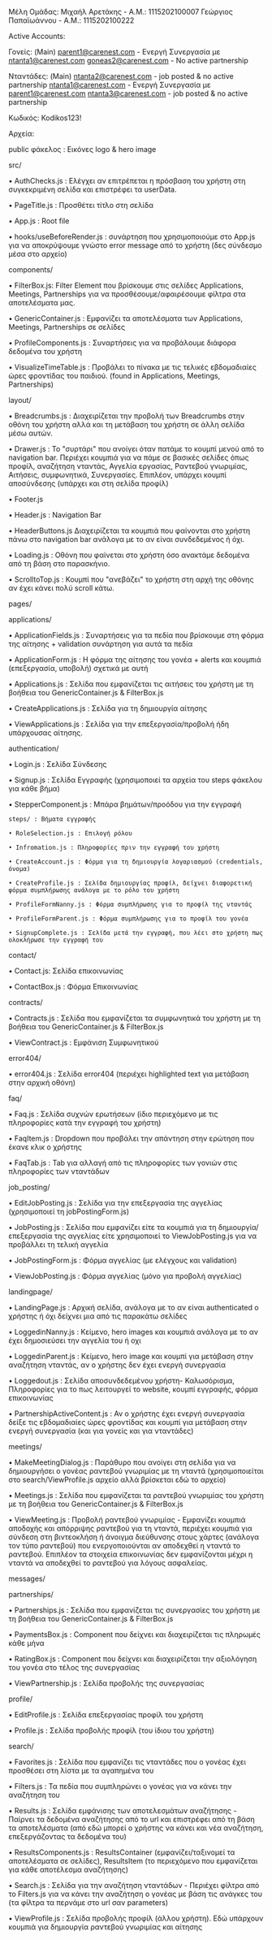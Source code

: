 Μέλη Ομάδας:
Μιχαήλ Αρετάκης - Α.Μ.: 1115202100007
Γεώργιος Παπαϊωάννου - Α.Μ.: 1115202100222

Active Accounts:

Γονείς:
(Main) parent1@carenest.com - Ενεργή Συνεργασία με ntanta1@carenest.com
goneas2@carenest.com - No active partnership

Νταντάδες:
(Main) ntanta2@carenest.com - job posted & no active partnership
ntanta1@carenest.com - Ενεργή Συνεργασία με parent1@carenest.com
ntanta3@carenest.com - job posted & no active partnership

Κωδικός: Kodikos123!

Αρχεία:


public φάκελος : Εικόνες logo & hero image

src/

• AuthChecks.js : Ελέγχει αν επιτρέπεται η πρόσβαση του χρήστη στη συγκεκριμένη σελίδα και επιστρέφει τα userData.

• PageTitle.js : Προσθέτει τίτλο στη σελίδα

• App.js : Root file

• hooks/useBeforeRender.js : συνάρτηση που χρησιμοποιούμε στο App.js για να αποκρύψουμε γνώστο error message από το χρήστη (δες σύνδεσμο μέσα στο αρχείο)


components/

• FilterBox.js: Filter Element που βρίσκουμε στις σελίδες Applications, Meetings, Partnerships για να προσθέσουμε/αφαιρέσουμε φίλτρα στα αποτελέσματα μας.

• GenericContainer.js : Εμφανίζει τα αποτελέσματα των Applications, Meetings, Partnerships σε σελίδες

• ProfileComponents.js : Συναρτήσεις για να προβάλουμε διάφορα δεδομένα του χρήστη

• VisualizeTimeTable.js : Προβάλει το πίνακα με τις τελικές εβδομαδιαίες ώρες φροντίδας του παιδιού. (found in Applications, Meetings, Partnerships)


layout/

• Breadcrumbs.js : Διαχειρίζεται την προβολή των Breadcrumbs στην οθόνη του χρήστη αλλά και τη μετάβαση του χρήστη σε άλλη σελίδα μέσω αυτών.

• Drawer.js : Το "συρτάρι" που ανοίγει όταν πατάμε το κουμπί μενού από το navigation bar. Περιέχει κουμπιά για να πάμε σε βασικές σελίδες όπως προφίλ, αναζήτηση νταντάς, Αγγελία εργασίας, Ραντεβού γνωριμίας, Αιτήσεις, συμφωνητικά, Συνεργασίες. Επιπλέον, υπάρχει κουμπί αποσύνδεσης (υπάρχει και στη σελίδα προφίλ) 

• Footer.js

• Header.js : Navigation Bar

• HeaderButtons.js Διαχειρίζεται τα κουμπιά που φαίνονται στο χρήστη πάνω στο navigation bar ανάλογα με το αν είναι συνδεδεμένος ή όχι.

• Loading.js : Οθόνη που φαίνεται στο χρήστη όσο ανακτάμε δεδομένα από τη βάση στο παρασκήνιο.

• ScrolltoTop.js : Κουμπί που "ανεβάζει" το χρήστη στη αρχή της οθόνης αν έχει κάνει πολύ  scroll κάτω.


pages/

applications/

• ApplicationFields.js : Συναρτήσεις για τα πεδία που βρίσκουμε στη φόρμα της αίτησης + validation συνάρτηση για αυτά τα πεδία

• ApplicationForm.js : Η φόρμα της αίτησης του γονέα + alerts και κουμπιά (επεξεργασία, υποβολή) σχετικά με αυτή

• Applications.js : Σελίδα που εμφανίζεται τις αιτήσεις του χρήστη με τη βοήθεια του GenericContainer.js & FilterBox.js

• CreateApplications.js : Σελίδα για τη δημιουργία αίτησης

• ViewApplications.js :	Σελίδα για την επεξεργασία/προβολή ήδη υπάρχουσας αίτησης.


authentication/

• Login.js : Σελίδα Σύνδεσης

• Signup.js : Σελίδα Εγγραφής (χρησιμοποιεί τα αρχεία του steps φάκελου για κάθε βήμα)

• StepperComponent.js : Μπάρα βημάτων/προόδου για την εγγραφή

	steps/ : Βήματα εγγραφής
 
	• RoleSelection.js : Επιλογή ρόλου
 
	• Infromation.js : Πληροφορίες πριν την εγγραφή του χρήστη
 
	• CreateAccount.js : Φόρμα για τη δημιουργία λογαριασμού (credentials, όνομα)
 
	• CreateProfile.js : Σελίδα δημιουργίας προφίλ, δείχνει διαφορετική φόρμα συμπλήρωσης ανάλογα με το ρόλο του χρήστη
 
	• ProfileFormNanny.js : Φόρμα συμπλήρωσης για το προφίλ της νταντάς
 
	• ProfileFormParent.js : Φόρμα συμπλήρωσης για το προφίλ του γονέα
 
	• SignupComplete.js : Σελίδα μετά την εγγραφή, που λέει στο χρήστη πως ολοκλήρωσε την εγγραφή του
 


contact/

• Contact.js: Σελίδα επικοινωνίας 

• ContactBox.js : Φόρμα Επικοινωνίας


contracts/

• Contracts.js : Σελίδα που εμφανίζεται τα συμφωνητικά του χρήστη με τη βοήθεια του GenericContainer.js & FilterBox.js

• ViewContract.js : Εμφάνιση Συμφωνητικού


error404/

• error404.js : Σελίδα error404 (περιέχει highlighted text για μετάβαση στην αρχική οθόνη)


faq/

• Faq.js : Σελίδα συχνών ερωτήσεων (ίδιο περιεχόμενο με τις πληροφορίες κατά την εγγραφή του χρήστη)

• FaqItem.js : Dropdown που προβάλει την απάντηση στην ερώτηση που έκανε κλικ ο χρήστης

• FaqTab.js :  Tab για αλλαγή από τις πληροφορίες των γονιών στις πληροφορίες των νταντάδων


job_posting/

• EditJobPosting.js : Σελίδα για την επεξεργασία της αγγελίας (χρησιμοποιεί τη jobPostingForm.js)

• JobPosting.js : Σελίδα που εμφανίζει είτε τα κουμπιά για τη δημιουργία/επεξεργασία της αγγελίας είτε χρησιμοποιεί το ViewJobPosting.js για να προβάλλει τη τελική αγγελία

• JobPostingForm.js : Φόρμα αγγελίας (με ελέγχους και validation)

• ViewJobPosting.js : Φόρμα αγγελίας (μόνο για προβολή αγγελίας)


landingpage/

• LandingPage.js : Αρχική σελίδα, ανάλογα με το αν είναι authenticated ο χρήστης ή όχι δείχνει μια από τις παρακάτω σελίδες

• LoggedinNanny.js : Κείμενο, hero images και κουμπιά ανάλογα με το αν έχει δημοσιεύσει την αγγελία του ή οχι

• LoggedinParent.js : Κείμενο, hero image και κουμπί για μετάβαση στην αναζήτηση νταντάς, αν ο χρήστης δεν έχει ενεργή συνεργασία

• Loggedout.js : Σελίδα αποσυνδεδεμένου χρήστη- Καλωσόρισμα, Πληροφορίες για το πως λειτουργεί το website, κουμπί εγγραφής, φόρμα επικοινωνίας

• PartnershipActiveContent.js : Αν ο χρήστης έχει ενεργή συνεργασία δείξε τις εβδομαδιαίες ώρες φροντίδας και κουμπί για μετάβαση στην ενεργή συνεργασία (και για γονείς και για νταντάδες)


meetings/

• MakeMeetingDialog.js : Παράθυρο που ανοίγει στη σελίδα για να δημιουργήσει ο γονέας ραντεβού γνωριμίας με τη νταντά (χρησιμοποιείται στο search/ViewProfile.js αρχείο αλλά βρίσκεται εδώ το αρχείο)

• Meetings.js : Σελίδα που εμφανίζεται τα ραντεβού γνωριμίας του χρήστη με τη βοήθεια του GenericContainer.js & FilterBox.js

• ViewMeeting.js : Προβολή ραντεβού γνωριμίας - Εμφανίζει κουμπιά αποδοχής και απόρριψης ραντεβού για τη νταντά, περιέχει κουμπιά για σύνδεση στη βιντεοκλήση ή άνοιγμα διεύθυνσης στους χάρτες (ανάλογα τον τύπο ραντεβού) που ενεργοποιούνται αν αποδεχθεί η νταντά το ραντεβού. Επιπλέον τα στοιχεία επικοινωνίας δεν εμφανίζονται μέχρι η νταντά να αποδεχθεί το ραντεβού για λόγους ασφαλείας.


messages/


partnerships/

• Partnerships.js : Σελίδα που εμφανίζεται τις συνεργασίες του χρήστη με τη βοήθεια του GenericContainer.js & FilterBox.js

• PaymentsBox.js : Component που δείχνει και διαχειρίζεται τις πληρωμές κάθε μήνα

• RatingBox.js : Component που δείχνει και διαχειρίζεται την αξιολόγηση του γονέα στο τέλος της συνεργασίας

• ViewPartnership.js : Σελίδα προβολής της συνεργασίας


profile/

• EditProfile.js : Σελίδα επεξεργασίας προφίλ του χρήστη

• Profile.js : Σελίδα προβολής προφίλ (του ίδιου του χρήστη)


search/

• Favorites.js : Σελίδα που εμφανίζει τις νταντάδες που ο γονέας έχει προσθέσει στη λίστα με τα αγαπημένα του

• Filters.js : Τα πεδία που συμπληρώνει ο γονέας για να κάνει την αναζήτηση του

• Results.js : Σελίδα εμφάνισης των αποτελεσμάτων αναζήτησης - Παίρνει τα δεδομένα αναζήτησης από το url και επιστρέφει από τη βάση τα αποτελέσματα (από εδώ μπορεί ο χρήστης να κάνει και νέα αναζήτηση, επεξεργάζοντας τα δεδομένα του)

• ResultsComponents.js : ResultsContainer (εμφανίζει/ταξινομεί τα αποτελέσματα σε σελίδες), ResultsItem (το περιεχόμενο που εμφανίζεται για κάθε αποτέλεσμα αναζήτησης)

• Search.js : Σελίδα για την αναζήτηση νταντάδων - Περιέχει φίλτρα από το Filters.js για να κάνει την αναζήτηση ο γονέας με βάση τις ανάγκες του (τα φίλτρα τα περνάμε στο url σαν parameters)

• ViewProfile.js : Σελίδα προβολής προφίλ (άλλου χρήστη). Εδώ υπάρχουν κουμπιά για δημιουργία ραντεβού γνωριμίας και αίτησης


